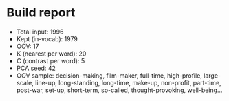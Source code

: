 # Build report
- Total input: 1996
- Kept (in-vocab): 1979
- OOV: 17
- K (nearest per word): 20
- C (contrast per word): 5
- PCA seed: 42
- OOV sample: decision-making, film-maker, full-time, high-profile, large-scale, line-up, long-standing, long-time, make-up, non-profit, part-time, post-war, set-up, short-term, so-called, thought-provoking, well-being…